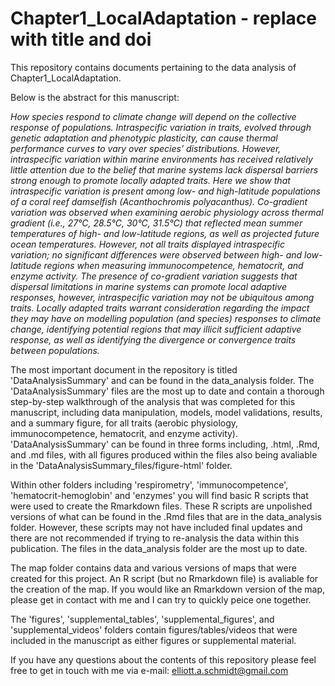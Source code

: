 # Chapter1_LocalAdaptation - replace with title and doi

This repository contains documents pertaining to the data analysis of Chapter1_LocalAdaptation.  

Below is the abstract for this manuscript: 


_How species respond to climate change will depend on the collective response of populations. Intraspecific variation in traits, evolved through genetic adaptation and phenotypic plasticity, can cause thermal performance curves to vary over species’ distributions. However, intraspecific variation within marine environments has received relatively little attention due to the belief that marine systems lack dispersal barriers strong enough to promote locally adapted traits. Here we show that intraspecific variation is present among low- and high-latitude populations of a coral reef damselfish (Acanthochromis polyacanthus). Co-gradient variation was observed when examining aerobic physiology across thermal gradient (i.e., 27°C, 28.5°C, 30°C, 31.5°C) that reflected mean summer temperatures of high- and low-latitude regions, as well as projected future ocean temperatures. However, not all traits displayed intraspecific variation; no significant differences were observed between high- and low-latitude regions when measuring immunocompetence, hematocrit, and enzyme activity. The presence of co-gradient variation suggests that dispersal limitations in marine systems can promote local adaptive responses, however, intraspecific variation may not be ubiquitous among traits. Locally adapted traits warrant consideration regarding the impact they may have on modelling population (and species) responses to climate change, identifying potential regions that may illicit sufficient adaptive response, as well as identifying the divergence or convergence traits between populations._

The most important document in the repository is titled 'DataAnalysisSummary' and can be found in the data_analysis folder. The 'DataAnalysisSummary' files are the most up to date and contain a thorough step-by-step walkthrough of the analysis that was completed for this manuscript, including data manipulation, models, model validations, results, and a summary figure, for all traits (aerobic physiology, immunocompetence, hematocrit, and enzyme activity). 'DataAnalysisSummary' can be found in three forms including, .html, .Rmd, and .md files, with all figures produced within the files also being avaliable in the 'DataAnalysisSummary_files/figure-html' folder. 

Within other folders including 'respirometry', 'immunocompetence', 'hematocrit-hemoglobin' and 'enzymes' you will find basic R scripts that were used to create the Rmarkdown files. These R scripts are unpolished versions of what can be found in the .Rmd files that are in the data_analysis folder. However, these scripts may not have included final updates and there are not recommended if trying to re-analysis the data within this publication. The files in the data_analysis folder are the most up to date. 

The map folder contains data and various versions of maps that were created for this project. An R script (but no Rmarkdown file) is avaliable for the creation of the map. If you would like an Rmarkdown version of the map, please get in contact with me and I can try to quickly peice one together. 

The 'figures', 'supplemental_tables', 'supplemental_figures', and 'supplemental_videos' folders contain figures/tables/videos that were included in the manuscript as either figures or supplemental material. 

If you have any questions about the contents of this repository please feel free to get in touch with me via e-mail: elliott.a.schmidt@gmail.com

